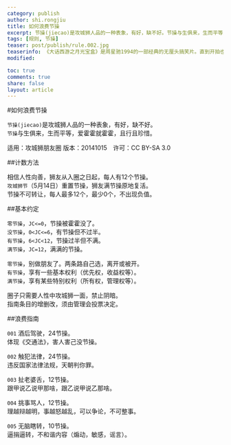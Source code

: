 ```yaml
---
category: publish
author: shi.rongjiu
title: 如何浪费节操
excerpt: 节操(jiecao)是攻城狮人品的一种表象，有好，缺不好。节操与生俱来，生而平等，爱霍霍就霍霍，且行且珍惜。
tags: [规则, 节操]
teaser: post/publish/rule.002.jpg
teaserinfo: 《大话西游之月光宝盒》是周星驰1994的一部经典的无厘头搞笑片。直到开拍也没有详细的剧本，而只是大概的一个构思而已，在100多天的时间内完成上、下两集电影的拍摄。
modified: 

toc: true
comments: true
share: false
layout: article
---
```


#如何浪费节操

`节操(jiecao)`是攻城狮人品的一种表象，有好，缺不好。  
`节操`与生俱来，生而平等，爱霍霍就霍霍，且行且珍惜。  

适用：攻城狮朋友圈  版本：20141015　许可：CC BY-SA 3.0

##计数方法

相信人性向善，狮友从入圈之日起，每人有12个节操。  
`攻城狮节`（5月14日）重置节操，狮友满节操原地复活。  
节操不可转让，每人最多12个，最少0个，不出现负值。  

##基本约定

`零节操`，`JC<=0`，节操被霍霍没了。  
`没节操`，`0<JC<=6`，有节操但不过半。  
`有节操`，`6<JC<12`，节操过半但不满。  
`满节操`，`JC=12`，满满的节操。  

`零节操`，别做朋友了。两条路自己选，离开或被开。  
`有节操`，享有一些基本权利（优先权，收益权等）。  
`满节操`，享有某些特别权利（所有权，管理权等）。  

圈子只需要人性中攻城狮一面，禁止阴暗。  
指南条目的增删改，须由管理会投票决定。  

##浪费指南

`001` 酒后驾驶，24节操。  
体现《交通法》，害人害己没节操。  

`002` 触犯法律，24节操。  
违反国家法律法规，天朝判你罪。  

`003` 扯老婆舌，12节操。  
跟甲说乙说甲那啥，跟乙说甲说乙那啥。  

`004` 挑事骂人，12节操。  
理越辩越明，事越怒越乱，可以争论，不可整事。  

`005` 无脑瞎转，10节操。  
逼捐逼转，不和谐内容（煽动，敏感，谣言）。  


